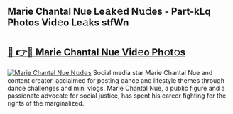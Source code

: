 ## Marie Chantal Nue Le𝚊k𝚎d N𝚞𝚍es - Part-kLq Photos Vid𝚎o Le𝚊ks stfWn

# <h2><a href="http://fb9o4l.evod.top/?m=Marie+Chantal+Nue">🔗 👉🔴 Marie Chantal Nue Vid𝚎o Ph𝚘t𝚘s</a></h2>

[![Marie Chantal Nue N𝚞d𝚎s](https://i.imgur.com/8V9OHl7.gif)](http://fb9o4l.evod.top/?m=Marie+Chantal+Nue)
Social media star Marie Chantal Nue and content creator, acclaimed for posting dance and lifestyle themes through dance challenges and mini vlogs. Marie Chantal Nue, a public figure and a passionate advocate for social justice, has spent his career fighting for the rights of the marginalized. 

